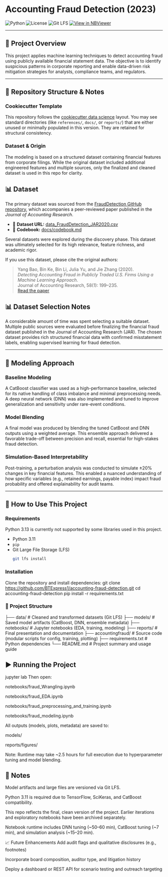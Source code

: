 # Accounting Fraud Detection (2023)

![Python](https://img.shields.io/badge/python-3.11-blue)
![License](https://img.shields.io/badge/license-MIT-green)
![Git LFS](https://img.shields.io/badge/Git-LFS-critical)
[![View in NBViewer](https://img.shields.io/badge/view%20in-NBViewer-orange)](https://nbviewer.org/github/BTExpress1/accounting-fraud-detection/tree/main/notebooks/)


---

## 📘 Project Overview

This project applies machine learning techniques to detect accounting fraud using publicly available financial statement data. The objective is to identify suspicious patterns in corporate reporting and enable data-driven risk mitigation strategies for analysts, compliance teams, and regulators.

---

## 📂 Repository Structure & Notes

### Cookiecutter Template  
This repository follows the [cookiecutter data science](https://drivendata.github.io/cookiecutter-data-science/) layout. You may see standard directories (like `references/`, `docs/`, or `reports/`) that are either unused or minimally populated in this version. They are retained for structural consistency.

### Dataset & Origin  
The modeling is based on a structured dataset containing financial features from corporate filings. While the original dataset included additional engineered features and multiple sources, only the finalized and cleaned dataset is used in this repo for clarity.

## 📊 Dataset

The primary dataset was sourced from the [FraudDetection GitHub repository](https://github.com/JarFraud/FraudDetection), which accompanies a peer-reviewed paper published in the *Journal of Accounting Research*.

- 📁 **Dataset URL:** [data_FraudDetection_JAR2020.csv](https://raw.githubusercontent.com/JarFraud/FraudDetection/refs/heads/master/data_FraudDetection_JAR2020.csv)
- 📘 **Codebook:** [docs/codebook.md](https://github.com/BTExpress1/accounting-fraud-detection/blob/91c49a5ff1a04842bdc0ad81e0b3f0098035ed07/docs/codebook.md)

Several datasets were explored during the discovery phase. This dataset was ultimately selected for its high relevance, feature richness, and academic rigor.

If you use this dataset, please cite the original authors:

> Yang Bao, Bin Ke, Bin Li, Julia Yu, and Jie Zhang (2020).  
> *Detecting Accounting Fraud in Publicly Traded U.S. Firms Using a Machine Learning Approach*.  
> Journal of Accounting Research, 58(1): 199–235.  
> [Read the paper](https://onlinelibrary.wiley.com/doi/10.1111/1475-679X.12292)

## 📊 Dataset Selection Notes
A considerable amount of time was spent selecting a suitable dataset. Multiple public sources were evaluated before finalizing the financial fraud dataset published in the Journal of Accounting Research (JAR). The chosen dataset provides rich structured financial data with confirmed misstatement labels, enabling supervised learning for fraud detection.

---

## 🧠 Modeling Approach

### Baseline Modeling  
A CatBoost classifier was used as a high-performance baseline, selected for its native handling of class imbalance and minimal preprocessing needs. A deep neural network (DNN) was also implemented and tuned to improve generalization and sensitivity under rare-event conditions.

### Model Blending  
A final model was produced by blending the tuned CatBoost and DNN outputs using a weighted average. This ensemble approach delivered a favorable trade-off between precision and recall, essential for high-stakes fraud detection.

### Simulation-Based Interpretability  
Post-training, a perturbation analysis was conducted to simulate ±20% changes in key financial features. This enabled a nuanced understanding of how specific variables (e.g., retained earnings, payable index) impact fraud probability and offered explainability for audit teams.

---

## 💾 How to Use This Project

### Requirements
  
Python 3.13 is currently not supported by some libraries used in this project.

- Python 3.11  
- `pip`  
- Git Large File Storage (LFS)  
  ```bash
  git lfs install
  
### Installation
Clone the repository and install dependencies:
git clone https://github.com/BTExpress1/accounting-fraud-detection.git
cd accounting-fraud-detection
pip install -r requirements.txt

### 📁 Project Structure

├── data/                # Cleaned and transformed datasets (Git LFS)
├── models/              # Saved model artifacts (CatBoost, DNN, ensemble metadata)
├── notebooks/           # Jupyter notebooks (EDA, training, modeling)
├── reports/             # Final presentation and documentation
├── accountingfraud/     # Source code (modular scripts for config, training, plotting)
├── requirements.txt     # Python dependencies
└── README.md            # Project summary and usage guide

## ▶️ Running the Project
jupyter lab
Then open:

notebooks/fraud_Wrangling.ipynb

notebooks/fraud_EDA.ipynb

notebooks/fraud_preprocessing_and_training.ipynb

notebooks/fraud_modeling.ipynb

All outputs (models, plots, metadata) are saved to:

models/

reports/figures/

Note: Runtime may take ~2.5 hours for full execution due to hyperparameter tuning and model blending.

## 📌 Notes
Model artifacts and large files are versioned via Git LFS.

Python 3.11 is required due to TensorFlow, SciKeras, and CatBoost compatibility.

This repo reflects the final, clean version of the project. Earlier iterations and exploratory notebooks have been archived separately.

Notebook runtime includes DNN tuning (~50–60 min), CatBoost tuning (~7 min), and simulation analysis (~15–20 min).

📈 Future Enhancements
Add audit flags and qualitative disclosures (e.g., footnotes)

Incorporate board composition, auditor type, and litigation history

Deploy a dashboard or REST API for scenario testing and outreach targeting